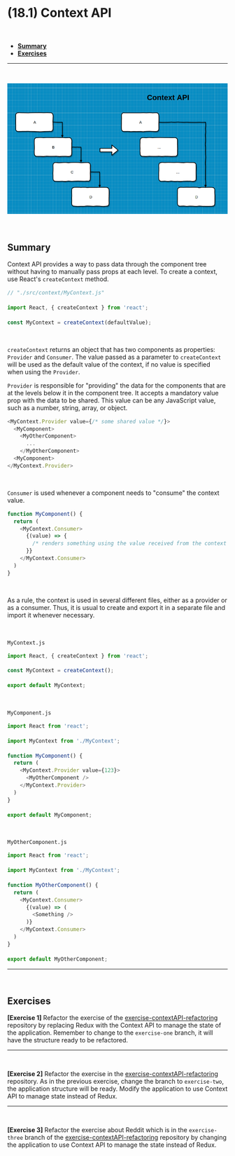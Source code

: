 # (18.1) Context API

<br>

- **[Summary](#Summary)**
- **[Exercises](#Exercises)**

<hr>
<br>

![Context API](react_context_api.png?raw=true "Context API")

<br>

## Summary
Context API provides a way to pass data through the component tree without having to manually pass props at each level. To create a context, use React's `createContext` method.

```js
// "./src/context/MyContext.js"

import React, { createContext } from 'react';

const MyContext = createContext(defaultValue);

```

<br>


`createContext` returns an object that has two components as properties: `Provider` and `Consumer`. 
The value passed as a parameter to `createContext` will be used as the default value of the context, if no value is specified when using the `Provider`.

`Provider` is responsible for "providing" the data for the components that are at the levels below it in the component tree. It accepts a mandatory value prop with the data to be shared. This value can be any JavaScript value, such as a number, string, array, or object.

```js
<MyContext.Provider value={/* some shared value */}>
  <MyComponent>
    <MyOtherComponent>
      ...
    </MyOtherComponent>
  <MyComponent>
</MyContext.Provider>
```

<br>


`Consumer` is used whenever a component needs to "consume" the context value.
```js
function MyComponent() {
  return (
    <MyContext.Consumer>
      {(value) => {
        /* renders something using the value received from the context */
      }}
    </MyContext.Consumer>
  )
}
```

<br>


As a rule, the context is used in several different files, either as a provider or as a consumer. Thus, it is usual to create and export it in a separate file and import it whenever necessary.

<br>


`MyContext.js`
```js
import React, { createContext } from 'react';

const MyContext = createContext();

export default MyContext;
```

<br>


`MyComponent.js`
```js
import React from 'react';

import MyContext from './MyContext';

function MyComponent() {
  return (
    <MyContext.Provider value={123}>
      <MyOtherComponent />
    </MyContext.Provider>
  )
}

export default MyComponent;
```

<br>


`MyOtherComponent.js`
```js
import React from 'react';

import MyContext from './MyContext';

function MyOtherComponent() {
  return (
    <MyContext.Consumer>
      {(value) => (
        <Something />
      )}
    </MyContext.Consumer>
  )
}

export default MyOtherComponent;
```

<hr>
<br>

## Exercises
**[Exercise 1]** Refactor the exercise of the [exercise-contextAPI-refactoring](https://github.com/tryber/exercise-contextAPI-refactoring/tree/master) repository by replacing Redux with the Context API to manage the state of the application. Remember to change to the `exercise-one` branch, it will have the structure ready to be refactored.

<hr>
<br>

**[Exercise 2]** Refactor the exercise in the [exercise-contextAPI-refactoring](https://github.com/tryber/exercise-contextAPI-refactoring/tree/master) repository. As in the previous exercise, change the branch to `exercise-two`, the application structure will be ready. Modify the application to use Context API to manage state instead of Redux.

<hr>
<br>

**[Exercise 3]** Refactor the exercise about Reddit which is in the `exercise-three` branch of the [exercise-contextAPI-refactoring](https://github.com/tryber/exercise-contextAPI-refactoring/tree/master) repository by changing the application to use Context API to manage the state instead of Redux.
